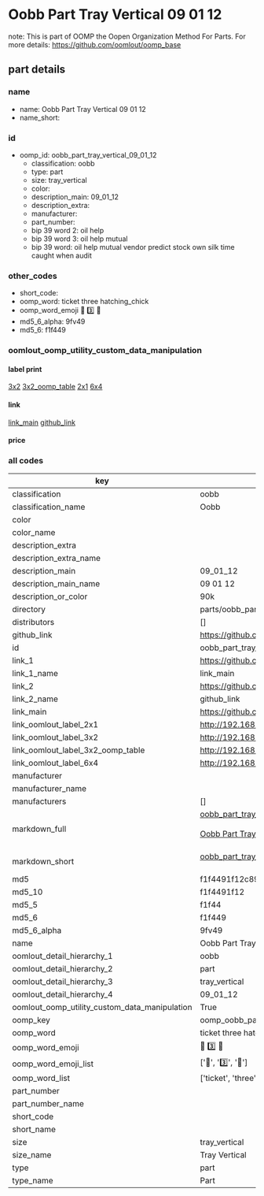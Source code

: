 # Oobb Part Tray Vertical 09 01 12  

note: This is part of OOMP the Oopen Organization Method For Parts. For more details: https://github.com/oomlout/oomp_base

##  part details





### name
* name: Oobb Part Tray Vertical 09 01 12
* name_short: 
### id
* oomp_id: oobb_part_tray_vertical_09_01_12
  * classification: oobb
  * type: part
  * size: tray_vertical
  * color: 
  * description_main: 09_01_12
  * description_extra: 
  * manufacturer: 
  * part_number: 
  * bip 39 word 2: oil help
  * bip 39 word 3: oil help mutual
  * bip 39 word: oil help mutual vendor predict stock own silk time caught when audit

### other_codes
* short_code: 
* oomp_word: ticket three hatching_chick
* oomp_word_emoji :ticket: :three: :hatching_chick:
* md5_6_alpha: 9fv49
* md5_6: f1f449






### oomlout_oomp_utility_custom_data_manipulation
#### label print
[3x2](http://192.168.1.245:1112/?label=oomp%209fv49)
[3x2_oomp_table](http://192.168.1.107:1112/?label=oomp%209fv49)
[2x1](http://192.168.1.242:1112/?label=oomp%209fv49)
[6x4](http://192.168.1.55:1112/?label=oomp%209fv49)    

#### link

[link_main](https://github.com/oomlout/oomlout_oomp_current_version_messy/tree/main/parts/oobb_part_tray_vertical_09_01_12) [github_link](https://github.com/oomlout/oomlout_oomp_part_src/tree/main/parts/oobb_part_tray_vertical_09_01_12)                             

#### price







### all codes 
| key | value |  
| --- | --- |  
| classification | oobb |  
| classification_name | Oobb |  
| color |  |  
| color_name |  |  
| description_extra |  |  
| description_extra_name |  |  
| description_main | 09_01_12 |  
| description_main_name | 09 01 12 |  
| description_or_color | 90k |  
| directory | parts/oobb_part_tray_vertical_09_01_12 |  
| distributors | [] |  
| github_link | https://github.com/oomlout/oomlout_oomp_part_src/tree/main/parts/oobb_part_tray_vertical_09_01_12 |  
| id | oobb_part_tray_vertical_09_01_12 |  
| link_1 | https://github.com/oomlout/oomlout_oomp_current_version_messy/tree/main/parts/oobb_part_tray_vertical_09_01_12 |  
| link_1_name | link_main |  
| link_2 | https://github.com/oomlout/oomlout_oomp_part_src/tree/main/parts/oobb_part_tray_vertical_09_01_12 |  
| link_2_name | github_link |  
| link_main | https://github.com/oomlout/oomlout_oomp_current_version_messy/tree/main/parts/oobb_part_tray_vertical_09_01_12 |  
| link_oomlout_label_2x1 | http://192.168.1.242:1112/?label=oomp%209fv49 |  
| link_oomlout_label_3x2 | http://192.168.1.245:1112/?label=oomp%209fv49 |  
| link_oomlout_label_3x2_oomp_table | http://192.168.1.107:1112/?label=oomp%209fv49 |  
| link_oomlout_label_6x4 | http://192.168.1.55:1112/?label=oomp%209fv49 |  
| manufacturer |  |  
| manufacturer_name |  |  
| manufacturers | [] |  
| markdown_full | [oobb_part_tray_vertical_09_01_12](https://github.com/oomlout/oomlout_oomp_current_version_messy/tree/main/parts/oobb_part_tray_vertical_09_01_12)<br>[](https://github.com/oomlout/oomlout_oomp_current_version_messy/tree/main/parts/oobb_part_tray_vertical_09_01_12)<br>[Oobb Part Tray Vertical 09 01 12](https://github.com/oomlout/oomlout_oomp_current_version_messy/tree/main/parts/oobb_part_tray_vertical_09_01_12)<br><br> |  
| markdown_short | [oobb_part_tray_vertical_09_01_12](https://github.com/oomlout/oomlout_oomp_current_version_messy/tree/main/parts/oobb_part_tray_vertical_09_01_12)<br><br> |  
| md5 | f1f4491f12c893c35854df23245ac4ce |  
| md5_10 | f1f4491f12 |  
| md5_5 | f1f44 |  
| md5_6 | f1f449 |  
| md5_6_alpha | 9fv49 |  
| name | Oobb Part Tray Vertical 09 01 12 |  
| oomlout_detail_hierarchy_1 | oobb |  
| oomlout_detail_hierarchy_2 | part |  
| oomlout_detail_hierarchy_3 | tray_vertical |  
| oomlout_detail_hierarchy_4 | 09_01_12 |  
| oomlout_oomp_utility_custom_data_manipulation | True |  
| oomp_key | oomp_oobb_part_tray_vertical_09_01_12 |  
| oomp_word | ticket three hatching_chick |  
| oomp_word_emoji | :ticket: :three: :hatching_chick: |  
| oomp_word_emoji_list | [':ticket:', ':three:', ':hatching_chick:'] |  
| oomp_word_list | ['ticket', 'three', 'hatching_chick'] |  
| part_number |  |  
| part_number_name |  |  
| short_code |  |  
| short_name |  |  
| size | tray_vertical |  
| size_name | Tray Vertical |  
| type | part |  
| type_name | Part |  
